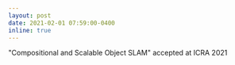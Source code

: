 ```yaml
---
layout: post
date: 2021-02-01 07:59:00-0400
inline: true
---
```


"Compositional and Scalable Object SLAM" accepted at ICRA 2021
